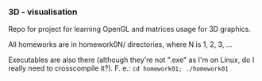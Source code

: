 ### 3D - visualisation

Repo for project for learning OpenGL and matrices usage for 3D graphics.

All homeworks are in homework0N/ directories, where N is 1, 2, 3, ...

Executables are also there (although they're not ".exe" as I'm on Linux, do I really need to crosscompile it?). F. e.: ```cd homework01; ./homework01```

